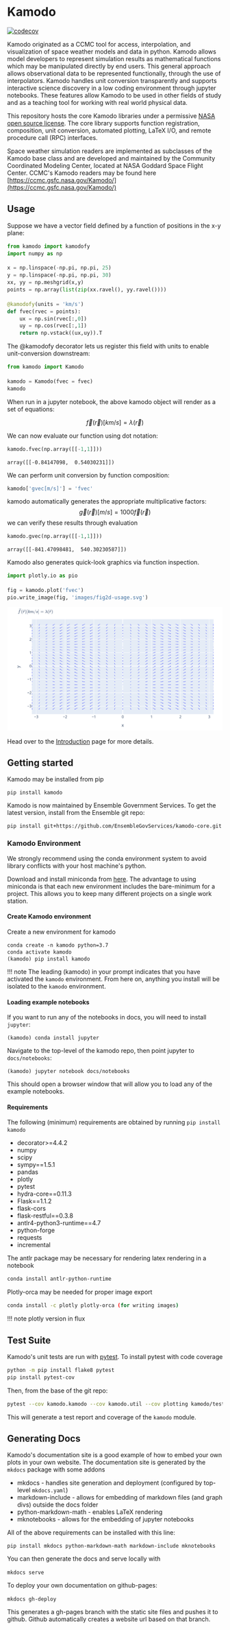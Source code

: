 # Kamodo

[![codecov](https://codecov.io/gh/asherp/Kamodo/branch/master/graph/badge.svg?token=W1B3L19REF)](https://codecov.io/gh/asherp/Kamodo)

Kamodo originated as a CCMC tool for access, interpolation, and visualization of space weather models and data in python.
Kamodo allows model developers to represent simulation results as mathematical functions which may be manipulated directly by end users.
This general approach allows observational data to be represented functionally, through the use of interpolators.
Kamodo handles unit conversion transparently and supports interactive science discovery in a low coding environment through jupyter notebooks.
These features allow Kamodo to be used in other fields of study and as a teaching tool for working with real world physical data.


This repository hosts the core Kamodo libraries under a permissive [NASA open source license](https://github.com/EnsembleGovServices/kamodo-core/blob/master/LICENSE).
The core library supports function registration, composition, unit conversion, automated plotting, LaTeX I/O, and remote procedure call (RPC) interfaces.

Space weather simulation readers are implemented as subclasses of the Kamodo base class and are developed and maintained by the Community Coordinated Modeling Center, located at NASA Goddard Space Flight Center. CCMC's Kamodo readers may be found here [https://ccmc.gsfc.nasa.gov/Kamodo/](https://ccmc.gsfc.nasa.gov/Kamodo/)


## Usage
Suppose we have a vector field defined by a function of positions in the x-y plane:

```python
from kamodo import kamodofy
import numpy as np

x = np.linspace(-np.pi, np.pi, 25)
y = np.linspace(-np.pi, np.pi, 30)
xx, yy = np.meshgrid(x,y)
points = np.array(list(zip(xx.ravel(), yy.ravel())))

@kamodofy(units = 'km/s')
def fvec(rvec = points):
    ux = np.sin(rvec[:,0])
    uy = np.cos(rvec[:,1])
    return np.vstack((ux,uy)).T
```

The @kamodofy decorator lets us register this field with units to enable unit-conversion downstream:
```python
from kamodo import Kamodo

kamodo = Kamodo(fvec = fvec)
kamodo
```
When run in a jupyter notebook, the above kamodo object will render as a set of equations:

$$\vec{f}{\left (\vec{r} \right )} [km/s] = \lambda{\left (\vec{r} \right )}$$

We can now evaluate our function using dot notation:

```python
kamodo.fvec(np.array([[-1,1]]))
```
```console
array([[-0.84147098,  0.54030231]])
```
We can perform unit conversion by function composition:
```python
kamodo['gvec[m/s]'] = 'fvec'
```
kamodo automatically generates the appropriate multiplicative factors:
$$\vec{g}{\left (\vec{r} \right )} [m/s] = 1000 \vec{f}{\left (\vec{r} \right )}$$
we can verify these results through evaluation

```python
kamodo.gvec(np.array([[-1,1]]))
```
```console
array([[-841.47098481,  540.30230587]])
```
Kamodo also generates quick-look graphics via function inspection.
```python
import plotly.io as pio

fig = kamodo.plot('fvec')
pio.write_image(fig, 'images/fig2d-usage.svg')
```
![usage](https://raw.githubusercontent.com/EnsembleGovServices/kamodo-core/joss/docs/notebooks/images/fig2d-usage.svg)

Head over to the [Introduction](notebooks/Kamodo.ipynb) page for more details.


## Getting started

Kamodo may be installed from pip

```console
pip install kamodo
```

Kamodo is now maintained by Ensemble Government Services. To get the latest version, install from the Ensemble git repo:

```console
pip install git+https://github.com/EnsembleGovServices/kamodo-core.git
```

### Kamodo Environment

We strongly recommend using the conda environment system to avoid library conflicts with your host machine's python.

Download and install miniconda from [here](https://conda.io/miniconda.html). The advantage to using miniconda is that each new environment includes the bare-minimum for a project. This allows you to keep many different projects on a single work station.

#### Create Kamodo environment

Create a new environment for kamodo

```console
conda create -n kamodo python=3.7
conda activate kamodo
(kamodo) pip install kamodo
```
!!! note
    The leading (kamodo) in your prompt indicates that you have activated the `kamodo` environment.
    From here on, anything you install will be isolated to the `kamodo` environment.

#### Loading example notebooks

If you want to run any of the notebooks in docs, you will need to install `jupyter`:

```console
(kamodo) conda install jupyter
```

Navigate to the top-level of the kamodo repo, then point jupyter to `docs/notebooks`:

    (kamodo) jupyter notebook docs/notebooks

This should open a browser window that will allow you to load any of the example notebooks.

#### Requirements

The following (minimum) requirements are obtained by running `pip install kamodo`

* decorator>=4.4.2
* numpy
* scipy
* sympy==1.5.1
* pandas
* plotly
* pytest
* hydra-core==0.11.3
* Flask==1.1.2
* flask-cors
* flask-restful==0.3.8
* antlr4-python3-runtime==4.7
* python-forge
* requests
* incremental


The antlr package may be necessary for rendering latex rendering in a notebook

```sh
conda install antlr-python-runtime
```

Plotly-orca may be needed for proper image export

```sh
conda install -c plotly plotly-orca (for writing images)
```

!!! note
    plotly version in flux


## Test Suite

Kamodo's unit tests are run with [pytest](https://docs.pytest.org/en/7.0.x/). To install pytest with code coverage

```sh
python -m pip install flake8 pytest
pip install pytest-cov
```

Then, from the base of the git repo:

```sh
pytest --cov kamodo.kamodo --cov kamodo.util --cov plotting kamodo/test_plotting.py kamodo/test_kamodo.py kamodo/test_utils.py
```

This will generate a test report and coverage of the `kamodo` module.

## Generating Docs

Kamodo's documentation site is a good example of how to embed your own plots in your own website.
The documentation site is generated by the `mkdocs` package with some addons

* mkdocs - handles site generation and deployment (configured by top-level `mkdocs.yaml`)
* markdown-include - allows for embedding of markdown files (and graph divs) outside the docs folder
* python-markdown-math - enables LaTeX rendering
* mknotebooks - allows for the embedding of jupyter notebooks

All of the above requirements can be installed with this line:

```console
pip install mkdocs python-markdown-math markdown-include mknotebooks
```

You can then generate the docs and serve locally with

`mkdocs serve`

To deploy your own documentation on github-pages:

`mkdocs gh-deploy`

This generates a gh-pages branch with the static site files and pushes it to github. Github automatically creates a website url based on that branch.
